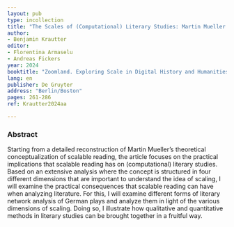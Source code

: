 ```yaml
---
layout: pub
type: incollection
title: "The Scales of (Computational) Literary Studies: Martin Mueller’s Concept of Scalable Reading in Theory and Practice "
author:
- Benjamin Krautter
editor:
- Florentina Armaselu
- Andreas Fickers
year: 2024
booktitle: "Zoomland. Exploring Scale in Digital History and Humanities"
lang: en
publisher: De Gruyter
address: "Berlin/Boston"
pages: 261-286
ref: Krautter2024aa

---
```


### Abstract
Starting from a detailed reconstruction of Martin Mueller’s theoretical conceptualization of scalable reading, the article focuses on the practical implications that scalable reading has on (computational) literary studies. Based on an extensive analysis where the concept is structured in four different dimensions that are important to understand the idea of scaling, I will examine the practical consequences that scalable reading can have when analyzing literature. For this, I will examine different forms of literary network analysis of German plays and analyze them in light of the various dimensions of scaling. Doing so, I illustrate how qualitative and quantitative methods in literary studies can be brought together in a fruitful way.
